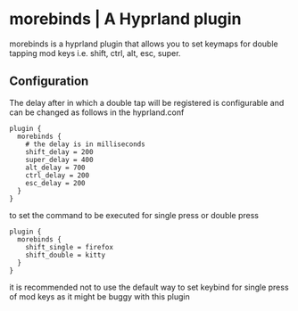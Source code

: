 # morebinds | A Hyprland plugin
morebinds is a hyprland plugin that allows you to set keymaps for double tapping mod keys i.e. shift, ctrl, alt, esc, super. 
## Configuration
The delay after in which a double tap will be registered is configurable and can be changed as follows in the hyprland.conf
```
plugin {
  morebinds {
    # the delay is in milliseconds
    shift_delay = 200
    super_delay = 400
    alt_delay = 700
    ctrl_delay = 200
    esc_delay = 200
  }
}
```
to set the command to be executed for single press or double press
```
plugin {
  morebinds {
    shift_single = firefox
    shift_double = kitty
  }
}
```
it is recommended not to use the default way to set keybind for single press of mod keys as it might be buggy with this plugin
